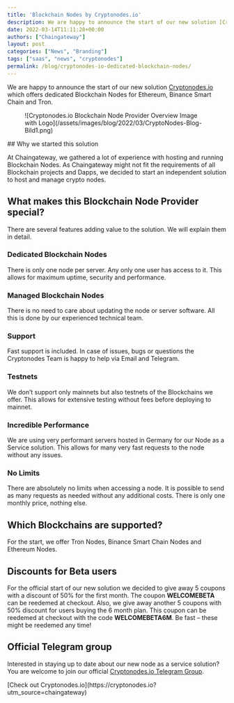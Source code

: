 ```yaml
---
title: 'Blockchain Nodes by Cryptonodes.io'
description: We are happy to announce the start of our new solution [Cryptonodes.io](https://cryptonodes.io?utm_source=chaingateway) which offers dedicated Blockchain Nodes for Ethereum, Binance Smart Chain and Tron.
date: 2022-03-14T11:11:28+00:00
authors: ["Chaingateway"]
layout: post
categories: ["News", "Branding"]
tags: ["saas", "news", "cryptonodes"]
permalink: /blog/cryptonodes-io-dedicated-blockchain-nodes/
---
```


We are happy to announce the start of our new solution [Cryptonodes.io](https://cryptonodes.io?utm_source=chaingateway) which offers dedicated Blockchain Nodes for Ethereum, Binance Smart Chain and Tron.

<figure class="wp-block-image size-full">![Cryptonodes.io Blockchain Node Provider Overview Image with Logo](/assets/images/blog/2022/03/CryptoNodes-Blog-Bild1.png)</figure>## Why we started this solution

At Chaingateway, we gathered a lot of experience with hosting and running Blockchain Nodes. As Chaingateway might not fit the requirements of all Blockchain projects and Dapps, we decided to start an independent solution to host and manage crypto nodes.

## What makes this Blockchain Node Provider special?

There are several features adding value to the solution. We will explain them in detail.

### Dedicated Blockchain Nodes

There is only one node per server. Any only one user has access to it. This allows for maximum uptime, security and performance.

### Managed Blockchain Nodes

There is no need to care about updating the node or server software. All this is done by our experienced technical team.

### Support

Fast support is included. In case of issues, bugs or questions the Cryptonodes Team is happy to help via Email and Telegram.

### Testnets

We don’t support only mainnets but also testnets of the Blockchains we offer. This allows for extensive testing without fees before deploying to mainnet.

### Incredible Performance

We are using very performant servers hosted in Germany for our Node as a Service solution. This allows for many very fast requests to the node without any issues.

### No Limits

There are absolutely no limits when accessing a node. It is possible to send as many requests as needed without any additional costs. There is only one monthly price, nothing else.

## Which Blockchains are supported?

For the start, we offer Tron Nodes, Binance Smart Chain Nodes and Ethereum Nodes.

## Discounts for Beta users

For the official start of our new solution we decided to give away 5 coupons with a discount of 50% for the first month. The coupon **WELCOMEBETA** can be reedemed at checkout. Also, we give away another 5 coupons with 50% discount for users buying the 6 month plan. This coupon can be reedemed at checkout with the code **WELCOMEBETA6M**. Be fast – these might be reedemed any time!

## Official Telegram group

Interested in staying up to date about our new node as a service solution? You are welcome to join our official [Cryptonodes.io Telegram Group](https://t.me/cryptonodesio).

<div class="is-layout-flex wp-block-buttons"><div class="wp-block-button is-style-fill">[Check out Cryptonodes.io](https://cryptonodes.io?utm_source=chaingateway)</div></div>